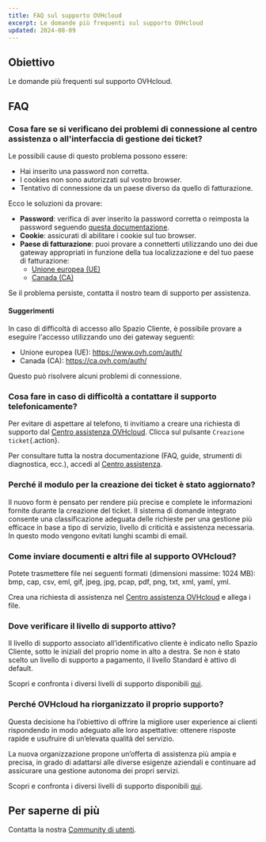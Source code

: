 ```yaml
---
title: FAQ sul supporto OVHcloud
excerpt: Le domande più frequenti sul supporto OVHcloud
updated: 2024-08-09
---
```


## Obiettivo

Le domande più frequenti sul supporto OVHcloud.

<a name="sso"></a>

## FAQ

### Cosa fare se si verificano dei problemi di connessione al centro assistenza o all'interfaccia di gestione dei ticket?

Le possibili cause di questo problema possono essere:

- Hai inserito una password non corretta.
- I cookies non sono autorizzati sul vostro browser.
- Tentativo di connessione da un paese diverso da quello di fatturazione.

Ecco le soluzioni da provare:

- **Password**: verifica di aver inserito la password corretta o reimposta la password seguendo [questa documentazione](/pages/account_and_service_management/account_information/manage-ovh-password#lost-password).
- **Cookie**: assicurati di abilitare i cookie sul tuo browser.
- **Paese di fatturazione**: puoi provare a connetterti utilizzando uno dei due gateway appropriati in funzione della tua localizzazione e del tuo paese di fatturazione:
    - [Unione europea (UE)](https://help.ovhcloud.com/login_with_sso.do?glide_sso_id=5e9c81e66886e8901e111f908472f1e2)
    - [Canada (CA)](http://help.ovhcloud.com/login_with_sso.do?glide_sso_id=e6292c24e02bb050476bf14567ec5ef1)

Se il problema persiste, contatta il nostro team di supporto per assistenza.

#### Suggerimenti

In caso di difficoltà di accesso allo Spazio Cliente, è possibile provare a eseguire l'accesso utilizzando uno dei gateway seguenti:

- Unione europea (UE): <https://www.ovh.com/auth/>
- Canada (CA): <https://ca.ovh.com/auth/>

Questo può risolvere alcuni problemi di connessione.

### Cosa fare in caso di difficoltà a contattare il supporto telefonicamente?

Per evitare di aspettare al telefono, ti invitiamo a creare una richiesta di supporto dal [Centro assistenza OVHcloud](https://help.ovhcloud.com/csm?id=csm_get_help). Clicca sul pulsante `Creazione ticket`{.action}.

Per consultare tutta la nostra documentazione (FAQ, guide, strumenti di diagnostica, ecc.), accedi al [Centro assistenza](https://help.ovhcloud.com/csm/it-documentation?id=kb_home).

### Perché il modulo per la creazione dei ticket è stato aggiornato?

Il nuovo form è pensato per rendere più precise e complete le informazioni fornite durante la creazione del ticket. Il sistema di domande integrato consente una classificazione adeguata delle richieste per una gestione più efficace in base a tipo di servizio, livello di criticità e assistenza necessaria. In questo modo vengono evitati lunghi scambi di email.

### Come inviare documenti e altri file al supporto OVHcloud?

Potete trasmettere file nei seguenti formati (dimensioni massime: 1024 MB): bmp, cap, csv, eml, gif, jpeg, jpg, pcap, pdf, png, txt, xml, yaml, yml.

Crea una richiesta di assistenza nel [Centro assistenza OVHcloud](https://help.ovhcloud.com/csm?id=csm_get_help) e allega i file.

### Dove verificare il livello di supporto attivo?

Il livello di supporto associato all’identificativo cliente è indicato nello Spazio Cliente, sotto le iniziali del proprio nome in alto a destra. Se non è stato scelto un livello di supporto a pagamento, il livello Standard è attivo di default.

Scopri e confronta i diversi livelli di supporto disponibili [qui](/links/support).

### Perché OVHcloud ha riorganizzato il proprio supporto?

Questa decisione ha l’obiettivo di offrire la migliore user experience ai clienti rispondendo in modo adeguato alle loro aspettative: ottenere risposte rapide e usufruire di un’elevata qualità del servizio.

La nuova organizzazione propone un’offerta di assistenza più ampia e precisa, in grado di adattarsi alle diverse esigenze aziendali e continuare ad assicurare una gestione autonoma dei propri servizi.

Scopri e confronta i diversi livelli di supporto disponibili [qui](/links/support).

## Per saperne di più

Contatta la nostra [Community di utenti](/links/community).